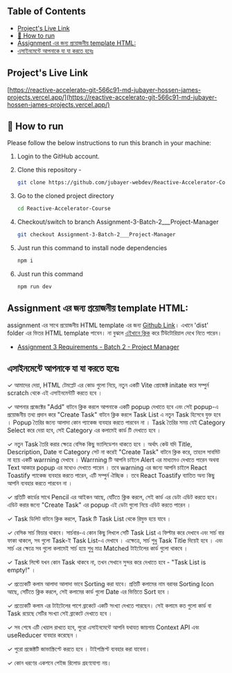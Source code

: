 ## Table of Contents

-   [Project's Live Link](#projects-live-link)
-   [🚀 How to run](#-how-to-run)
-   [Assignment এর জন্য প্রয়োজনীয় template HTML:](#assignment-এর-জন্য-প্রয়োজনীয়-template-html)
-   [এসাইনমেন্টে আপনাকে যা যা করতে হবেঃ](#এসাইনমেন্টে-আপনাকে-যা-যা-করতে-হবেঃ)

## Project's Live Link

[https://reactive-accelerato-git-566c91-md-jubayer-hossen-james-projects.vercel.app/](https://reactive-accelerato-git-566c91-md-jubayer-hossen-james-projects.vercel.app/)

## 🚀 How to run

Please follow the below instructions to run this branch in your machine:

1. Login to the GitHub account.

2. Clone this repository -
    ```sh
    git clone https://github.com/jubayer-webdev/Reactive-Accelerator-Course.git
    ```
3. Go to the cloned project directory
    ```sh
    cd Reactive-Accelerator-Course
    ```
4. Checkout/switch to branch Assignment-3-Batch-2\_\_\_Project-Manager
    ```sh
    git checkout Assignment-3-Batch-2___Project-Manager
    ```
5. Just run this command to install node dependencies
    ```sh
    npm i
    ```
6. Just run this command
    ```sh
    npm run dev
    ```

## Assignment এর জন্য প্রয়োজনীয় template HTML:

assignment এর সাথে প্রয়োজনীয় HTML template এর জন্য [Github Link](https://github.com/Learn-with-Sumit/rnext/tree/assignment-3-batch-2)। এখানে 'dist' folder এর ভিতর HTML template পাবেন। না বুঝলে [এইখানে ক্লিক](https://learnwithsumit.com/rnext/courses/rnext/how-to-submit-assignments-in-reactive-accelerator-course) করে টিউটোরিয়াল দেখে নিতে পারেন।

-   [Assignment 3 Requirements - Batch 2 - Project Manager](https://learnwithsumit.com/rnext/courses/rnext/assignment-3-requirements-batch-2-project-manager)

## এসাইনমেন্টে আপনাকে যা যা করতে হবেঃ

✓ আমাদের দেয়া, HTML টেমপ্লেট এর কোড গুলো নিয়ে, নতুন একটি Vite প্রোজেক্ট initate করে সম্পুর্ন scratch থেকে এই এসাইনমেন্টটি করতে হবে ।

✓ আপনার প্রজেক্টের "Add" বাটনে ক্লিক করলে আপনাকে একটি popup দেখাতে হবে এবং সেই popup-এ প্রয়োজনীয় তথ্য প্রদান করে "Create Task" বাটনে ক্লিক করলে Task List এ নতুন Task হিসেবে যুক্ত হবে । Popup তৈরির জন্যে আলাদা কোন প্যাকেজ ব্যবহার করতে পারবেন না । Task তৈরির সময় যেই Category Select করে দেয়া হবে, সেই Category এর কলামেই কার্ড টি দেখাতে হবে ।

✓ নতুন Task তৈরি করার ক্ষেত্রে বেসিক কিছু ভ্যালিডেশন থাকতে হবে । অর্থাৎ কেউ যদি Title, Description, Date বা Category সেট না করেই "Create Task" বাটনে ক্লিক করে, তাহলে সাবমিট না হয়ে একটি warrning দেখাবে । Warrning টি আপনি চাইলে Alert এর মাধ্যমেও দেখাতে পারেন অথবা Text আকারে popup এর মধ্যেও দেখাতে পারেন । তবে warning এর জন্যে আপনি চাইলে React Toastify প্যাকেজ ব্যবহার করতে পারেন, এটি সম্পুর্ন ঐচ্ছিক । তবে React Toastify ব্যাতিত অন্য কিছু আপনি ব্যবহার করতে পারবেন না ।

✓ প্রতিটি কার্ডের সাথে Pencil এর আইকন আছে, যেটিতে ক্লিক করলে, সেই কার্ড এর ডেটা এডিট করতে হবে। এডিট করার জন্যে "Create Task" এর popup এই ডেটা গুলো নিয়ে এডিট করতে পারেন ।

✓ Task ডিলিট বাটনে ক্লিক করলে, Task টি Task List থেকে রিমুভ হয়ে যাবে ।

✓ বেসিক সার্চ ফিচার থাকবে। সার্চবার-এ কোন কিছু লিখলে সেটি Task List এ ফিল্টার করে দেখাবে এবং সার্চ বার ফাকা থাকলে, সব গুলো Task-ই Task List-এ দেখাবে । এক্ষেত্রে, সার্চ শুধু Task Title দিয়েই হবে । এবং সার্চ এর ক্ষেত্রে সব গুলো কলামেই সার্চ হয়ে শুধু মাত্র Matched টাইটেলের কার্ড গুলো থাকবে ।

✓ Task লিস্টে যখন কোন Task থাকবে না, তখন সেখানে সুন্দর করে দেখাতে হবে - "Task List is empty!" ।

✓ প্রত্যেকটি কলাম আলাদা আলাদা ভাবে Sorting করা যাবে। প্রতিটি কলামের নাম বরাবর Sorting Icon আছে, সেটিতে ক্লিক করলে, সেই কলামের কার্ড গুলো Date এর ভিত্তিতে Sort হবে ।

✓ প্রত্যেকটি কলাম এর টাইটেলের পাশে ব্রাকেটে একটি সংখ্যা দেখতে পারছেন। সেই কলামে কত গুলো কার্ড বা Task রয়েছে সেটির সংখ্যা সেই ব্রাকেটে দেখাতে হবে ।

✓ সব শেষে এটি খেয়াল রাখতে হবে, পুরো এসাইনমেন্টে আপনি যথাযত জায়গায় Context API এবং useReducer ব্যবহার করেছেন ।

✓ পুরো প্রজেক্টটি জাভাস্ক্রিপ্টে করতে হবে । টাইপস্ক্রিপ্ট ব্যবহার করা যাবেনা।

✓ কোন ধরণের একশনে পেইজ রিলোড গ্রহণযোগ্য নয়।
